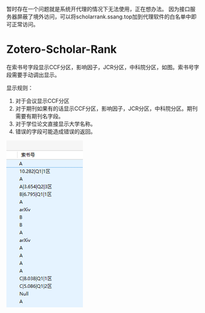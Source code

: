 ﻿暂时存在一个问题就是系统开代理的情况下无法使用，正在想办法。
 因为接口服务器屏蔽了境外访问，可以将scholarrank.ssang.top加到代理软件的白名单中即可正常访问。
 
 # Zotero-Scholar-Rank

在索书号字段显示CCF分区，影响因子，JCR分区，中科院分区，如图。索书号字段需要手动调出显示。

显示规则：

1. 对于会议显示CCF分区
2. 对于期刊如果有的话显示CCF分区，影响因子，JCR分区，中科院分区。期刊需要有期刊名字段。
3. 对于学位论文直接显示大学名称。
4. 错误的字段可能造成错误的返回。

![](./readme.png)

